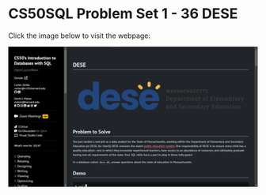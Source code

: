 # CS50SQL Problem Set 1 - 36 DESE

Click the image below to visit the webpage:

[![CS50QL Project](image.png)](https://cs50.harvard.edu/sql/2024/psets/1/dese/)